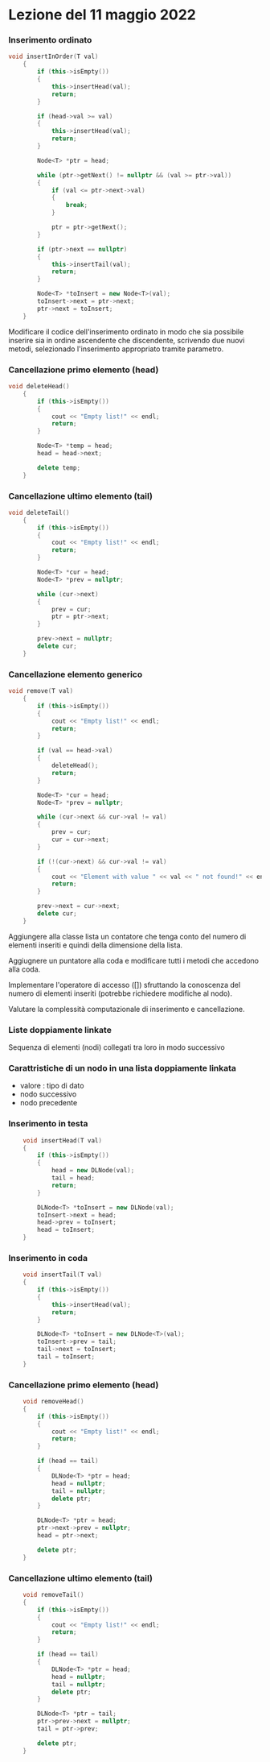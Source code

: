 # Lezione del 11 maggio 2022

### Inserimento ordinato

```C++
void insertInOrder(T val)
    {
        if (this->isEmpty())
        {
            this->insertHead(val);
            return;
        }

        if (head->val >= val)
        {
            this->insertHead(val);
            return;
        }

        Node<T> *ptr = head;

        while (ptr->getNext() != nullptr && (val >= ptr->val))
        {
            if (val <= ptr->next->val)
            {
                break;
            }

            ptr = ptr->getNext();
        }

        if (ptr->next == nullptr)
        {
            this->insertTail(val);
            return;
        }

        Node<T> *toInsert = new Node<T>(val);
        toInsert->next = ptr->next;
        ptr->next = toInsert;
    }
```

Modificare il codice dell'inserimento ordinato in modo che sia possibile inserire sia in ordine ascendente che discendente, scrivendo due nuovi metodi, selezionado l'inserimento appropriato tramite parametro.

### Cancellazione primo elemento (head)

```C++
void deleteHead()
    {
        if (this->isEmpty())
        {
            cout << "Empty list!" << endl;
            return;
        }

        Node<T> *temp = head;
        head = head->next;

        delete temp;
    }
```

### Cancellazione ultimo elemento (tail)

```C++
void deleteTail()
    {
        if (this->isEmpty())
        {
            cout << "Empty list!" << endl;
            return;
        }

        Node<T> *cur = head;
        Node<T> *prev = nullptr;

        while (cur->next)
        {
            prev = cur;
            ptr = ptr->next;
        }

        prev->next = nullptr;
        delete cur;
    }

```

### Cancellazione elemento generico

```C++
void remove(T val)
    {
        if (this->isEmpty())
        {
            cout << "Empty list!" << endl;
            return;
        }

        if (val == head->val)
        {
            deleteHead();
            return;
        }

        Node<T> *cur = head;
        Node<T> *prev = nullptr;

        while (cur->next && cur->val != val)
        {
            prev = cur;
            cur = cur->next;
        }

        if (!(cur->next) && cur->val != val)
        {
            cout << "Element with value " << val << " not found!" << endl;
            return;
        }

        prev->next = cur->next;
        delete cur;
    }
```
Aggiungere alla classe lista un contatore che tenga conto del numero di elementi inseriti e quindi della dimensione della lista.

Aggiugnere un puntatore alla coda e modificare tutti i metodi che accedono alla coda.

Implementare l'operatore di accesso ([]) sfruttando la conoscenza del numero di elementi inseriti (potrebbe richiedere modifiche al nodo).

Valutare la complessità computazionale di inserimento e cancellazione.

### Liste doppiamente linkate

Sequenza di elementi (nodi) collegati tra loro in modo successivo

### Carattristiche di un nodo in una lista doppiamente linkata

* valore : tipo di dato
* nodo successivo
* nodo precedente

### Inserimento in testa

```C++
    void insertHead(T val)
    {
        if (this->isEmpty())
        {
            head = new DLNode(val);
            tail = head;
            return;
        }

        DLNode<T> *toInsert = new DLNode(val);
        toInsert->next = head;
        head->prev = toInsert;
        head = toInsert;
    }
```

### Inserimento in coda

```C++
    void insertTail(T val)
    {
        if (this->isEmpty())
        {
            this->insertHead(val);
            return;
        }

        DLNode<T> *toInsert = new DLNode<T>(val);
        toInsert->prev = tail;
        tail->next = toInsert;
        tail = toInsert;
    }
```

### Cancellazione primo elemento (head)

```C++
    void removeHead()
    {
        if (this->isEmpty())
        {
            cout << "Empty list!" << endl;
            return;
        }

        if (head == tail)
        {
            DLNode<T> *ptr = head;
            head = nullptr;
            tail = nullptr;
            delete ptr;
        }

        DLNode<T> *ptr = head;
        ptr->next->prev = nullptr;
        head = ptr->next;

        delete ptr;
    }
```

### Cancellazione ultimo elemento (tail)

```C++
    void removeTail()
    {
        if (this->isEmpty())
        {
            cout << "Empty list!" << endl;
            return;
        }

        if (head == tail)
        {
            DLNode<T> *ptr = head;
            head = nullptr;
            tail = nullptr;
            delete ptr;
        }

        DLNode<T> *ptr = tail;
        ptr->prev->next = nullptr;
        tail = ptr->prev;

        delete ptr;
    }
```
